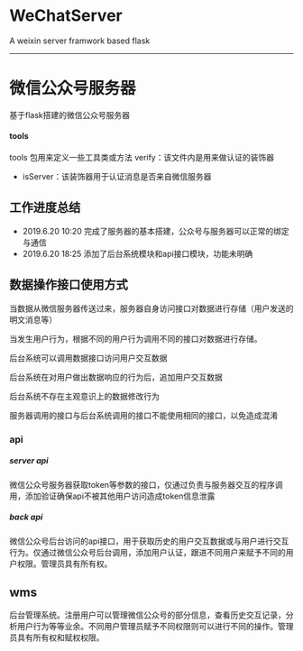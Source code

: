 # WeChatServer
A weixin server framwork based flask


----


# 微信公众号服务器
基于flask搭建的微信公众号服务器


#### tools
tools 包用来定义一些工具类或方法
verify：该文件内是用来做认证的装饰器
- isServer：该装饰器用于认证消息是否来自微信服务器


## 工作进度总结
- 2019.6.20 10:20  完成了服务器的基本搭建，公众号与服务器可以正常的绑定与通信
- 2019.6.20 18:25  添加了后台系统模块和api接口模块，功能未明确

## 数据操作接口使用方式
当数据从微信服务器传送过来，服务器自身访问接口对数据进行存储（用户发送的明文消息等）

当发生用户行为，根据不同的用户行为调用不同的接口对数据进行存储。

后台系统可以调用数据接口访问用户交互数据

后台系统在对用户做出数据响应的行为后，追加用户交互数据

后台系统不存在主观意识上的数据修改行为

服务器调用的接口与后台系统调用的接口不能使用相同的接口，以免造成混淆

### api
##### server api
微信公众号服务器获取token等参数的接口，仅通过负责与服务器交互的程序调用，添加验证确保api不被其他用户访问造成token信息泄露
##### back api
微信公众号后台访问的api接口，用于获取历史的用户交互数据或与用户进行交互行为。仅通过微信公众号后台调用，添加用户认证，跟进不同用户来赋予不同的用户权限。管理员具有所有权。

## wms
后台管理系统。注册用户可以管理微信公众号的部分信息，查看历史交互记录，分析用户行为等等业余。不同用户管理员赋予不同权限则可以进行不同的操作。管理员具有所有权和赋权权限。
